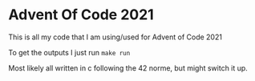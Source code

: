 # Advent Of Code 2021
This is all my code that I am using/used for Advent of Code 2021

To get the outputs I just run `make run`

Most likely all written in c following the 42 norme, but might switch it up.

